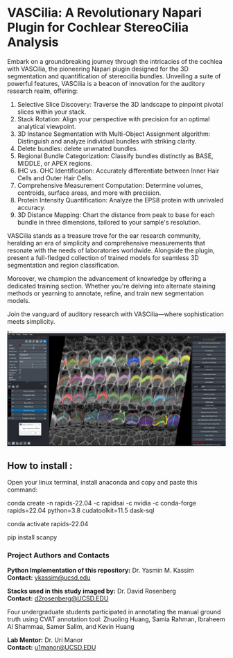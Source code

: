 # VASCilia: A Revolutionary Napari Plugin for Cochlear StereoCilia Analysis
 
 Embark on a groundbreaking journey through the intricacies of the cochlea with VASCilia, the pioneering Napari plugin designed for the 3D segmentation and quantification of stereocilia bundles. Unveiling a suite of powerful features, VASCilia is a beacon of innovation for the auditory research realm, offering:

1. Selective Slice Discovery: Traverse the 3D landscape to pinpoint pivotal slices within your stack.
2. Stack Rotation: Align your perspective with precision for an optimal analytical viewpoint.
3. 3D Instance Segmentation with Multi-Object Assignment algorithm: Distinguish and analyze individual bundles with striking clarity.
4. Delete bundles: delete unwnated bundles.
6. Regional Bundle Categorization: Classify bundles distinctly as BASE, MIDDLE, or APEX regions.
7. IHC vs. OHC Identification: Accurately differentiate between Inner Hair Cells and Outer Hair Cells.
8. Comprehensive Measurement Computation: Determine volumes, centroids, surface areas, and more with precision.
9. Protein Intensity Quantification: Analyze the EPS8 protein with unrivaled accuracy.
10. 3D Distance Mapping: Chart the distance from peak to base for each bundle in three dimensions, tailored to your sample's resolution.

VASCilia stands as a treasure trove for the ear research community, heralding an era of simplicity and comprehensive measurements that resonate with the needs of laboratories worldwide. Alongside the plugin,  present a full-fledged collection of trained models for seamless 3D segmentation and region classification.

Moreover, we champion the advancement of knowledge by offering a dedicated training section. Whether you're delving into alternate staining methods or yearning to annotate, refine, and train new segmentation models.

Join the vanguard of auditory research with VASCilia—where sophistication meets simplicity.

![Pipeline Diagram](images/VASCilia.png)


## How to install :  

Open your linux terminal, install anaconda and copy and paste this command:

conda create -n rapids-22.04 -c rapidsai -c nvidia -c conda-forge \
    rapids=22.04 python=3.8 cudatoolkit=11.5 dask-sql

conda activate rapids-22.04

pip install scanpy

### Project Authors and Contacts

**Python Implementation of this repository:** Dr. Yasmin M. Kassim    
**Contact:** ykassim@ucsd.edu

**Stacks used in this study imaged by:** Dr. David Rosenberg   
**Contact:** d2rosenberg@UCSD.EDU

Four undergraduate students participated in annotating the manual ground truth using CVAT annotation tool: Zhuoling Huang, Samia Rahman, Ibraheem Al Shammaa, Samer Salim, and Kevin Huang 

**Lab Mentor:** Dr. Uri Manor   
**Contact:** u1manor@UCSD.EDU




